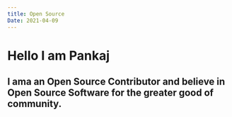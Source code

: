 ```yaml
---
title: Open Source
Date: 2021-04-09
---
```

# Hello I am Pankaj
## I ama an Open Source Contributor and believe in Open Source Software for the greater good of community. 
